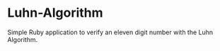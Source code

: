 # Luhn-Algorithm

Simple Ruby application to verify an eleven digit number with the Luhn Algorithm.
